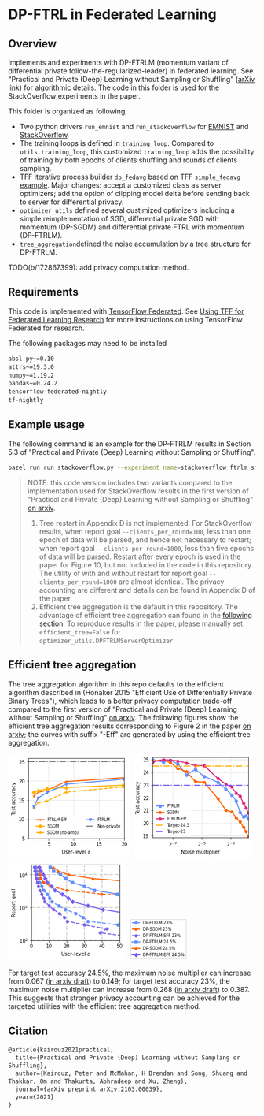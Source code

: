 # DP-FTRL in Federated Learning

## Overview

Implements and experiments with DP-FTRLM (momentum variant of differential
private follow-the-regularized-leader) in federated learning. See "Practical and
Private (Deep) Learning without Sampling or Shuffling"
([arXiv link](https://arxiv.org/abs/2103.00039)) for algorithmic details. The
code in this folder is used for the StackOverflow experiments in the paper.

This folder is organized as following,

*   Two python drivers `run_emnist` and `run_stackoverflow` for
    [EMNIST](https://www.tensorflow.org/federated/api_docs/python/tff/simulation/datasets/emnist)
    and
    [StackOverflow](https://www.tensorflow.org/federated/api_docs/python/tff/simulation/datasets/stackoverflow).
*   The training loops is defined in `training_loop`. Compared to
    `utils.training_loop`, this customized `training_loop` adds the possibility
    of training by both epochs of clients shuffling and rounds of clients
    sampling.
*   TFF iterative process builder `dp_fedavg` based on TFF
    [`simple_fedavg` example](https://github.com/tensorflow/federated/tree/master/tensorflow_federated/python/examples/simple_fedavg).
    Major changes: accept a customized class as server optimizers; add the
    option of clipping model delta before sending back to server for
    differential privacy.
*   `optimizer_utils` defined several custimized optimizers including a simple
    reimplementation of SGD, differential private SGD with momentum (DP-SGDM)
    and differential private FTRL with momentum (DP-FTRLM).
*   `tree_aggregation`defined the noise accumulation by a tree structure for
    DP-FTRLM.

TODO(b/172867399): add privacy computation method.

## Requirements

This code is implemented with
[TensorFlow Federated](https://www.tensorflow.org/federated). See
[Using TFF for Federated Learning Research](https://www.tensorflow.org/federated/tff_for_research)
for more instructions on using TensorFlow Federated for research.

The following packages may need to be installed

<!-- mdformat off (multiple lines of small code piece) -->

```bash
absl-py~=0.10
attrs~=19.3.0
numpy~=1.19.2
pandas~=0.24.2
tensorflow-federated-nightly
tf-nightly
```

<!-- mdformat on -->

## Example usage

The following command is an example for the DP-FTRLM results in Section 5.3 of
"Practical and Private (Deep) Learning without Sampling or Shuffling".

```bash
bazel run run_stackoverflow.py --experiment_name=stackoverflow_ftrlm_smalln --server_optimizer=dpftrlm --total_epochs=1 --total_rounds=1600 --client_lr=0.5 --server_lr=3 --clip_norm=1 --noise_multiplier=0.067
```

> NOTE: this code version includes two variants compared to the implementation
> used for StackOverflow results in the first version of "Practical and Private
> (Deep) Learning without Sampling or Shuffling"
> [on arxiv](https://arxiv.org/abs/2103.00039v1).
>
> 1.  Tree restart in Appendix D is not implemented. For StackOverflow results,
>     when report goal `--clients_per_round=100`, less than one epoch of data
>     will be parsed, and hence not necessary to restart; when report goal
>     `--clients_per_round=1000`, less than five epochs of data will be parsed.
>     Restart after every epoch is used in the paper for Figure 10, but not
>     included in the code in this repository. The utility of with and without
>     restart for report goal `--clients_per_round=1000` are almost identical.
>     The privacy accounting are different and details can be found in Appendix
>     D of the paper.
> 1.  Efficient tree aggregation is the default in this repository. The
>     advantage of efficient tree aggregation can found in the
>     [following section](#efficient-tree-aggregation). To reproduce results in
>     the paper, please manually set `efficient_tree=False` for
>     `optimizer_utils.DPFTRLMServerOptimizer`.

## Efficient tree aggregation

The tree aggregation algorithm in this repo defaults to the efficient algorithm
described in (Honaker 2015 "Efficient Use of Differentially Private Binary
Trees"), which leads to a better privacy computation trade-off compared to the
first version of "Practical and Private (Deep) Learning without Sampling or
Shuffling" [on arxiv](https://arxiv.org/abs/2103.00039v1). The following figures
show the efficient tree aggregation results corresponding to Figure 2 in the
paper [on arxiv](https://arxiv.org/abs/2103.00039v1); the curves with suffix
"-Eff" are generated by using the efficient tree aggregation.

![privacy utility tradeoff with efficient tree aggregation](docs/images/fig2a.png)
![noise multiplier for target utility](docs/images/fig2b.png)
![privacy computation tradeoff for target utility](docs/images/fig2c.png)
![privacy computation legend](docs/images/fig2c-legend.png)

For target test accuracy 24.5%, the maximum noise multiplier can increase from
0.067 ([in arxiv draft](https://arxiv.org/abs/2103.00039v1)) to 0.149; for
target test accuracy 23%, the maximum noise multiplier can increase from 0.268
([in arxiv draft](https://arxiv.org/abs/2103.00039v1)) to 0.387. This suggests
that stronger privacy accounting can be achieved for the targeted utilities with
the efficient tree aggregation method.

## Citation

```
@article{kairouz2021practical,
  title={Practical and Private (Deep) Learning without Sampling or Shuffling},
  author={Kairouz, Peter and McMahan, H Brendan and Song, Shuang and Thakkar, Om and Thakurta, Abhradeep and Xu, Zheng},
  journal={arXiv preprint arXiv:2103.00039},
  year={2021}
}
```
